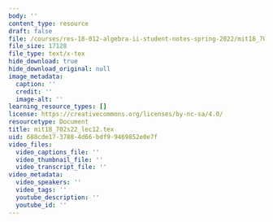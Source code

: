 ```yaml
---
body: ''
content_type: resource
draft: false
file: /courses/res-18-012-algebra-ii-student-notes-spring-2022/mit18_702s22_lec12.tex
file_size: 17128
file_type: text/x-tex
hide_download: true
hide_download_original: null
image_metadata:
  caption: ''
  credit: ''
  image-alt: ''
learning_resource_types: []
license: https://creativecommons.org/licenses/by-nc-sa/4.0/
resourcetype: Document
title: mit18_702s22_lec12.tex
uid: 688cde17-3788-4d66-bdf9-9469852e0e7f
video_files:
  video_captions_file: ''
  video_thumbnail_file: ''
  video_transcript_file: ''
video_metadata:
  video_speakers: ''
  video_tags: ''
  youtube_description: ''
  youtube_id: ''
---
```

